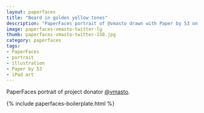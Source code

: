 ```yaml
---
layout: paperfaces
title: "Beard in golden yellow tones"
description: "PaperFaces portrait of @vmasto drawn with Paper by 53 on an iPad."
image: paperfaces-vmasto-twitter-lg
thumb: paperfaces-vmasto-twitter-150.jpg
category: paperfaces
tags: 
- PaperFaces
- portrait
- illustration
- Paper by 53
- iPad art
---
```


PaperFaces portrait of project donator [@vmasto](http://twitter.com/vmasto).

{% include paperfaces-boilerplate.html %}